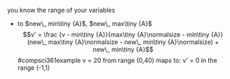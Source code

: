 you know the range of your variables

- to $new\_ min\tiny {A}$, $new\_ max\tiny {A}$
$$v' = \frac {v - min\tiny {A}}{max\tiny {A}\normalsize - min\tiny {A}} (new\_ max\tiny {A}\normalsize - new\_ min\tiny {A}\normalsize) + new\_ min\tiny {A}$$
#compsci361example 
v = 20 from range (0,40)
maps to:
v' = 0 in the range (-1,1)

